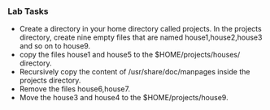 ### Lab Tasks
- Create a directory in your home directory called projects. In the projects directory, create nine
empty files that are named house1,house2,house3 and so on to house9. 
- copy the files house1 and house5 to the $HOME/projects/houses/ directory.
- Recursively copy the content of /usr/share/doc/manpages inside the projects directory.
- Remove the files house6,house7. 
- Move the house3 and house4 to the $HOME/projects/house9.
